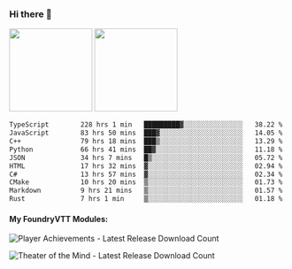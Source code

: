 ### Hi there 👋

<img height="150em" src="https://github-readme-stats.vercel.app/api?username=EddieDover&count_private=true&include_all_commits=true&show_icons=true&theme=dracula&hide_border=false&rank_icon=percentile"/>
<img height="150em" src="https://github-readme-stats.vercel.app/api/top-langs/?username=EddieDover&theme=dracula&hide_border=false&&layout=compact&langs_count=20" />

<!--START_SECTION:waka-->

```txt
TypeScript        228 hrs 1 min   █████████▓░░░░░░░░░░░░░░░   38.22 %
JavaScript        83 hrs 50 mins  ███▓░░░░░░░░░░░░░░░░░░░░░   14.05 %
C++               79 hrs 18 mins  ███▒░░░░░░░░░░░░░░░░░░░░░   13.29 %
Python            66 hrs 41 mins  ██▓░░░░░░░░░░░░░░░░░░░░░░   11.18 %
JSON              34 hrs 7 mins   █▒░░░░░░░░░░░░░░░░░░░░░░░   05.72 %
HTML              17 hrs 32 mins  ▓░░░░░░░░░░░░░░░░░░░░░░░░   02.94 %
C#                13 hrs 57 mins  ▓░░░░░░░░░░░░░░░░░░░░░░░░   02.34 %
CMake             10 hrs 20 mins  ▒░░░░░░░░░░░░░░░░░░░░░░░░   01.73 %
Markdown          9 hrs 21 mins   ▒░░░░░░░░░░░░░░░░░░░░░░░░   01.57 %
Rust              7 hrs 1 min     ▒░░░░░░░░░░░░░░░░░░░░░░░░   01.18 %
```

<!--END_SECTION:waka-->

#### My FoundryVTT Modules:

  ![Player Achievements - Latest Release Download Count](https://img.shields.io/badge/dynamic/json?label=Player%20Achievements%20-%20Downloads@latest&query=assets%5B1%5D.download_count&url=https%3A%2F%2Fapi.github.com%2Frepos%2FEddieDover%2Ffvtt-player-achievements%2Freleases%2Flatest)

  ![Theater of the Mind - Latest Release Download Count](https://img.shields.io/badge/dynamic/json?label=Theater%20Of%20The%20Mind%20-%20Downloads@latest&query=assets%5B1%5D.download_count&url=https%3A%2F%2Fapi.github.com%2Frepos%2FEddieDover%2Ftheater-of-the-mind%2Freleases%2Flatest)

<a rel="me" href="https://techhub.social/@EddieDover"></a>
